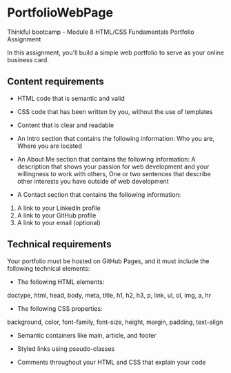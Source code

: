 # PortfolioWebPage
Thinkful bootcamp - Module 8 HTML/CSS Fundamentals Portfolio Assignment

In this assignment, you'll build a simple web portfolio to serve as your online business card.

## Content requirements

* HTML code that is semantic and valid
* CSS code that has been written by you, without the use of templates
* Content that is clear and readable

* An Intro section that contains the following information:
Who you are, 
Where you are located
* An About Me section that contains the following information:
A description that shows your passion for web development and your willingness to work with others, 
One or two sentences that describe other interests you have outside of web development
* A Contact section that contains the following information:
1. A link to your LinkedIn profile
2. A link to your GitHub profile
3. A link to your email (optional)

## Technical requirements
Your portfolio must be hosted on GitHub Pages, and it must include the following technical elements:

* The following HTML elements:

 doctype, html, head, body, meta, title,
 h1, h2, h3, p, link, ul, ol, img, a, hr

* The following CSS properties:

 background, color, font-family, font-size,
 height, margin, padding, text-align
 
* Semantic containers like main, article, and footer

* Styled links using pseudo-classes

* Comments throughout your HTML and CSS that explain your code
